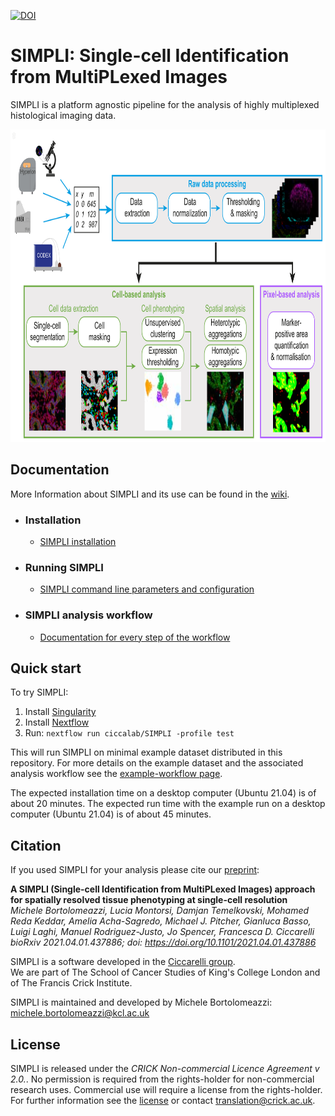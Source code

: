 

[![DOI](https://zenodo.org/badge/DOI/10.5281/zenodo.5807239.svg)](https://doi.org/10.5281/zenodo.5807229)


# SIMPLI: Single-cell Identification from MultiPLexed Images

SIMPLI is a platform agnostic pipeline for the analysis of highly multiplexed histological imaging data.  
    
<img src="assets/Fig1.png" width="829" height="500">

## Documentation
More Information about SIMPLI and its use can be found in the [wiki](https://github.com/ciccalab/SIMPLI/wiki). 

- ### Installation
    + [SIMPLI installation](https://github.com/ciccalab/SIMPLI/wiki/Installation)

- ### Running SIMPLI
    + [SIMPLI command line parameters and configuration](https://github.com/ciccalab/SIMPLI/wiki/Run)

- ### SIMPLI analysis workflow 
    + [Documentation for every step of the workflow](https://github.com/ciccalab/SIMPLI/wiki/Analysis)

## Quick start
To try SIMPLI:
1. Install [Singularity](https://sylabs.io/guides/3.7/admin-guide/installation.html)
2. Install [Nextflow](https://www.nextflow.io/docs/latest/getstarted.html#installation)
3. Run:  `nextflow run ciccalab/SIMPLI -profile test`

This will run SIMPLI on minimal example dataset distributed in this repository.
For more details on the example dataset and the associated analysis workflow see the [example-workflow page](https://github.com/ciccalab/SIMPLI/wiki/Analysis).

The expected installation time on a desktop computer (Ubuntu 21.04) is of about 20 minutes. 
The expected run time with the example run on a desktop computer (Ubuntu 21.04) is of about 45 minutes. 

## Citation
If you used SIMPLI for your analysis please cite our [preprint](https://doi.org/10.1101/2021.04.01.437886):

**A SIMPLI (Single-cell Identification from MultiPLexed Images) approach for spatially resolved tissue phenotyping at single-cell resolution**  
*Michele Bortolomeazzi, Lucia Montorsi, Damjan Temelkovski, Mohamed Reda Keddar, Amelia Acha-Sagredo, Michael J. Pitcher, Gianluca Basso, Luigi Laghi, Manuel Rodriguez-Justo, Jo Spencer, Francesca D. Ciccarelli
bioRxiv 2021.04.01.437886; doi: https://doi.org/10.1101/2021.04.01.437886*

SIMPLI is a software developed in the [Ciccarelli group](https://www.crick.ac.uk/research/labs/francesca-ciccarelli).  
We are part of The School of Cancer Studies of King's College London and of The Francis Crick Institute.  

SIMPLI is maintained and developed by Michele Bortolomeazzi: michele.bortolomeazzi@kcl.ac.uk

## License
SIMPLI is released under the *CRICK Non-commercial Licence Agreement v 2.0.*. No permission is required from the rights-holder for non-commercial research uses. Commercial use will require a license from the rights-holder. For further information see the [license](https://raw.githubusercontent.com/ciccalab/SIMPLI/master/LICENSE) or contact translation@crick.ac.uk. 

